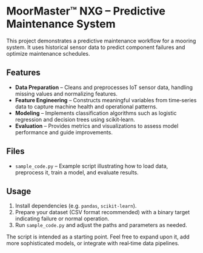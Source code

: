 # MoorMaster™ NXG – Predictive Maintenance System

This project demonstrates a predictive maintenance workflow for a mooring system. It uses historical sensor data to predict component failures and optimize maintenance schedules.

## Features

- **Data Preparation** – Cleans and preprocesses IoT sensor data, handling missing values and normalizing features.
- **Feature Engineering** – Constructs meaningful variables from time‑series data to capture machine health and operational patterns.
- **Modeling** – Implements classification algorithms such as logistic regression and decision trees using scikit‑learn.
- **Evaluation** – Provides metrics and visualizations to assess model performance and guide improvements.

## Files

- `sample_code.py` – Example script illustrating how to load data, preprocess it, train a model, and evaluate results.

## Usage

1. Install dependencies (e.g. `pandas`, `scikit‑learn`).
2. Prepare your dataset (CSV format recommended) with a binary target indicating failure or normal operation.
3. Run `sample_code.py` and adjust the paths and parameters as needed.

The script is intended as a starting point. Feel free to expand upon it, add more sophisticated models, or integrate with real‑time data pipelines.
